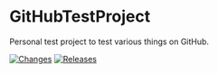 # GitHubTestProject
Personal test project to test various things on GitHub.

[![Changes](https://github.com/ReMinoer/GitHubTestProject/actions/workflows/changes.yml/badge.svg)](https://github.com/ReMinoer/GitHubTestProject/actions/workflows/changes.yml)
[![Releases](https://github.com/ReMinoer/GitHubTestProject/actions/workflows/releases.yml/badge.svg)](https://github.com/ReMinoer/GitHubTestProject/actions/workflows/releases.yml)
